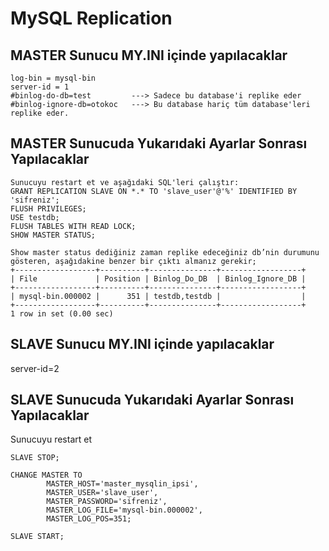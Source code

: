 # MySQL Replication

## MASTER Sunucu MY.INI içinde yapılacaklar
```
log-bin = mysql-bin
server-id = 1
#binlog-do-db=test         ---> Sadece bu database'i replike eder
#binlog-ignore-db=otokoc   ---> Bu database hariç tüm database'leri replike eder.
```

## MASTER Sunucuda Yukarıdaki Ayarlar Sonrası Yapılacaklar
```
Sunucuyu restart et ve aşağıdaki SQL'leri çalıştır:
GRANT REPLICATION SLAVE ON *.* TO 'slave_user'@'%' IDENTIFIED BY 'sifreniz';
FLUSH PRIVILEGES;
USE testdb;
FLUSH TABLES WITH READ LOCK;
SHOW MASTER STATUS;

Show master status dediğiniz zaman replike edeceğiniz db’nin durumunu gösteren, aşağıdakine benzer bir çıktı almanız gerekir;
+------------------+----------+---------------+------------------+
| File             | Position | Binlog_Do_DB  | Binlog_Ignore_DB |
+------------------+----------+---------------+------------------+
| mysql-bin.000002 |      351 | testdb,testdb |                  |
+------------------+----------+---------------+------------------+
1 row in set (0.00 sec)
```

## SLAVE Sunucu MY.INI içinde yapılacaklar
server-id=2


## SLAVE Sunucuda Yukarıdaki Ayarlar Sonrası Yapılacaklar
Sunucuyu restart et
```
SLAVE STOP;

CHANGE MASTER TO
        MASTER_HOST='master_mysqlin_ipsi',
        MASTER_USER='slave_user',
        MASTER_PASSWORD='sifreniz',
        MASTER_LOG_FILE='mysql-bin.000002',
        MASTER_LOG_POS=351;
       
SLAVE START;
```
